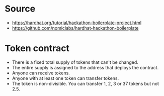 # Source
- https://hardhat.org/tutorial/hackathon-boilerplate-project.html
- https://github.com/nomiclabs/hardhat-hackathon-boilerplate

# Token contract
- There is a fixed total supply of tokens that can't be changed.
- The entire supply is assigned to the address that deploys the contract.
- Anyone can receive tokens.
- Anyone with at least one token can transfer tokens.
- The token is non-divisible. You can transfer 1, 2, 3 or 37 tokens but not 2.5.
